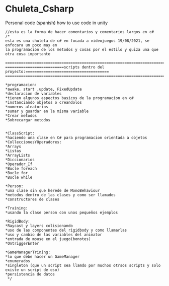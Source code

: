 # Chuleta_Csharp
Personal code (spanish) how to use code in unity 

    //esta es la forma de hacer comentarios y comentarios largos en c#
    /* 
    esta es una chuleta de c# en focada a videojuegos 19/08/2021, se enfocara un poco mas en
    la programacion de los metodos y cosas por el estilo y quiza una que otra cosa importante
     
    ===========================================================================================
    ==========================scripts dentro del proyecto:=====================================
    ===========================================================================================

    *programacion:
    *awake, start ,update, FixedUpdate
    *declaracion de variables
    *tienen algunos aspectos basicos de la programacion en c#
    *instanciando objetos o creandolos 
    *numeros aleatorios
    *sumar y guardar en la misma variable 
    *Crear metodos 
    *Sobrecargar metodos 
   
    
    *ClassScript:
    *haciendo una clase en C# para programacion orientada a objetos 
    *ColleccionesYOperadores:
    *Arrays 
    *Listas
    *ArrayLists
    *Diccionarios
    *Operador_If
    *Bucle foreach
    *Bucle for
    *Bucle while 
    
    *Person:
    *una clase sin que herede de MonoBehaviour 
    *metodos dentro de las clases y como ser llamados 
    *constructores de clases 
    
    *Training:
    *usando la clase person con unos pequeños ejemplos 
    
    *RigidBody:
    *Raycast y layers colisionando 
    *uso de las componentes del rigidbody y como llamarlas 
    *uso y cambio de las variables del animator 
    *entrada de mouse en el juego(bonotes)
    *OntriggerEnter
    
    *GameManagerTrining:
    *lo que debe hacer un GameManager 
    *enumerados 
    *singleton (que un script sea llamdo por muchos otrsos scripts y solo existe un script de eso)
    *persistencia de datos 
     */
